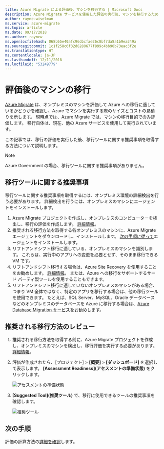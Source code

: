 ```yaml
---
title: Azure Migrate による評価後、マシンを移行する | Microsoft Docs
description: Azure Migrate サービスを使用した評価の実行後、マシンを移行するための推奨事項を取得する方法について説明します。
author: rayne-wiselman
ms.service: azure-migrate
ms.topic: article
ms.date: 09/17/2018
ms.author: raynew
ms.openlocfilehash: 068b55e40afc96dbcfae26c8bf7da8a1b9ea349a
ms.sourcegitcommit: 1c1f258c6f32d6280677f899c4bb90b73eac3f2e
ms.translationtype: HT
ms.contentlocale: ja-JP
ms.lasthandoff: 12/11/2018
ms.locfileid: "53249779"
---
```

# <a name="migrate-machines-after-assessment"></a>評価後のマシンの移行


[Azure Migrate](migrate-overview.md) は、オンプレミスのマシンを評価して Azure への移行に適しているかどうかを確認し、Azure でマシンを実行する際のサイズとコストの見積りを示します。 現時点では、Azure Migrate では、マシンの移行目的でのみ評価します。 移行自体は、現在、他の Azure サービスを使用して実行されています。

この記事では、移行の評価を実行した後、移行ツールに関する推奨事項を取得する方法について説明します。

> [!NOTE]
> Azure Government の場合、移行ツールに関する推奨事項がありません。

## <a name="migration-tool-suggestion"></a>移行ツールに関する推奨事項

移行ツールに関する推奨事項を取得するには、オンプレミス環境の詳細検出を行う必要があります。 詳細検出を行うには、オンプレミスのマシンにエージェントをインストールします。  

1. Azure Migrate プロジェクトを作成し、オンプレミスのコンピューターを検出し、移行の評価を作成します。 [詳細情報](tutorial-assessment-vmware.md)。
2. 推奨される移行方法を取得する各オンプレミスのマシンに、Azure Migrate エージェントをダウンロードし、インストールします。 [次の手順に従って](how-to-create-group-machine-dependencies.md#prepare-for-dependency-visualization)エージェントをインストールします。
2. リフトアンドシフト移行に適している、オンプレミスのマシンを識別します。 これらは、実行中のアプリへの変更を必要とせず、そのまま移行できる VM です。
3. リフトアンドシフト移行する場合は、Azure Site Recovery を使用することをお勧めします。 [詳細情報](../site-recovery/tutorial-migrate-on-premises-to-azure.md)。 または、Azure への移行をサポートするサード パーティ製ツールを使用することもできます。
4. リフトアンドシフト移行に適していないオンプレミスのマシンがある場合、つまり VM 全体ではなく、特定のアプリを移行する場合は、他の移行ツールを使用できます。 たとえば、SQL Server、MySQL、Oracle データベースなどのオンプレミスのデータベースを Azure に移行する場合は、[Azure Database Migration サービス](https://azure.microsoft.com/campaigns/database-migration/)をお勧めします。


## <a name="review-suggested-migration-methods"></a>推奨される移行方法のレビュー

1. 推奨される移行方法を取得する前に、Azure Migrate プロジェクトを作成し、オンプレミスのマシンを検出し、移行評価を実行する必要があります。 [詳細情報](tutorial-assessment-vmware.md)。
2. 評価が作成されたら、[プロジェクト] > **[概要]**  > **[ダッシュボード]** を選択して表示します。 **[Assessment Readiness]\(アセスメントの準備状態\)** をクリックします。

    ![アセスメントの準備状態](./media/tutorial-assessment-vmware/assessment-report.png)  

3. **[Suggested Tool]\(推奨ツール\)** で、移行に使用できるツールの推奨事項を確認します。

    ![推奨ツール](./media/tutorial-assessment-vmware/assessment-suitability.png)




## <a name="next-steps"></a>次の手順

評価の計算方法の[詳細を確認](concepts-assessment-calculation.md)します。
